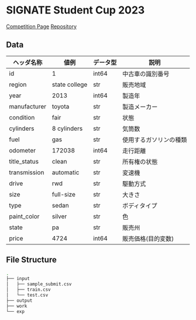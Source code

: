 # SIGNATE Student Cup 2023

[Competition Page](https://signate.jp/competitions/1051)
[Repository](https://github.com/tkser/signate_scup2023)

## Data
|ヘッダ名称|値例|データ型|説明|
|--|--|--|--|
|id|1|int64|中古車の識別番号|
|region|state college|str|販売地域|
|year|2013|int64|製造年|
|manufacturer|toyota|str|製造メーカー|
|condition|fair|str|状態|
|cylinders|8 cylinders|str|気筒数|
|fuel|gas|str|使用するガソリンの種類|
|odometer|172038|int64|走行距離|
|title_status|clean|str|所有権の状態|
|transmission|automatic|str|変速機|
|drive|rwd|str|駆動方式|
|size|full-size|str|大きさ|
|type|sedan|str|ボディタイプ|
|paint_color|silver|str|色|
|state|pa|str|販売州|
|price|4724|int64|販売価格(目的変数)|

## File Structure
```bash
.
├── input
│   ├── sample_submit.csv
│   ├── train.csv
│   └── test.csv
├── output
├── work
└── exp
```
